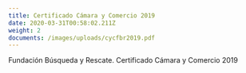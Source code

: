 ```yaml
---
title: Certificado Cámara y Comercio 2019
date: 2020-03-31T00:58:02.211Z
weight: 2
documents: /images/uploads/cycfbr2019.pdf
---
```

Fundación Búsqueda y Rescate. Certificado Cámara y Comercio 2019